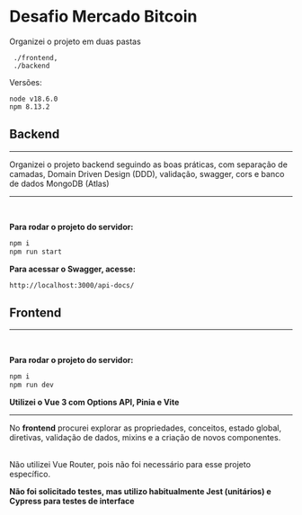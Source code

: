 # Desafio Mercado Bitcoin

Organizei o projeto em duas pastas
<br />

```
 ./frontend, 
 ./backend
```
Versões:
```
node v18.6.0
npm 8.13.2
```
## Backend

---
Organizei o projeto backend seguindo as boas práticas, com separação de camadas, Domain Driven Design (DDD), validação, swagger, cors e banco de dados MongoDB (Atlas)

---
<br />

**Para rodar o projeto do servidor:**

```js
npm i
npm run start
```

**Para acessar o Swagger, acesse:**

```
http://localhost:3000/api-docs/
```

## Frontend
---
<br />

**Para rodar o projeto do servidor:**
<br />

```js
npm i
npm run dev
```

**Utilizei o Vue 3 com Options API, Pinia e Vite**

---
No **frontend** procurei explorar as propriedades, conceitos, estado global, diretivas, validação de dados, mixins e a criação de novos componentes.

<br/>
Não utilizei Vue Router, pois não foi necessário para esse projeto específico.

<br/>

**Não foi solicitado testes, mas utilizo habitualmente Jest (unitários) e Cypress para testes de interface**